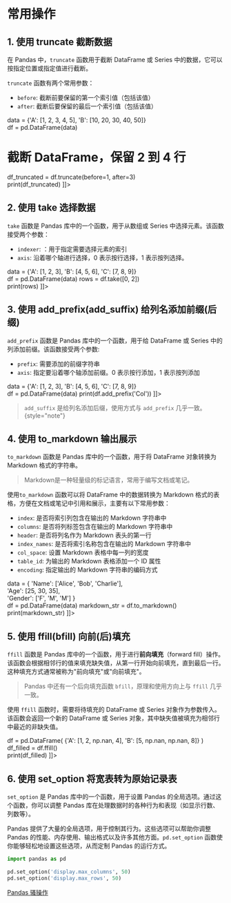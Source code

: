 # 常用操作

<show-structure depth="2"/>

## 1. 使用 truncate 截断数据

在 Pandas 中，`truncate` 函数用于截断 DataFrame 或 Series 中的数据，它可以按指定位置或指定值进行截断。

`truncate` 函数有两个常用参数：
- `before`: 截断前要保留的第一个索引值（包括该值）
- `after`: 截断后要保留的最后一个索引值（包括该值）



<tabs>
<tab title="代码">
<code-block lang="python">
<![CDATA[
import pandas as pd

data = {'A': [1, 2, 3, 4, 5], 'B': [10, 20, 30, 40, 50]}  
df = pd.DataFrame(data)

# 截断 DataFrame，保留 2 到 4 行
df_truncated = df.truncate(before=1, after=3)  
print(df_truncated)
]]>
</code-block>
</tab>
<tab title="输出">
<code-block lang="python">
<![CDATA[
A   B
2  20
3  30
4  40
]]>
</code-block>
</tab>
</tabs>

## 2. 使用 take 选择数据

`take` 函数是 Pandas 库中的一个函数，用于从数组或 Series 中选择元素。该函数接受两个参数：
- `indexer`: ：用于指定需要选择元素的索引 
- `axis`: 沿着哪个轴进行选择，0 表示按行选择，1 表示按列选择。

<tabs>
<tab title="代码">
<code-block lang="python">
<![CDATA[
import pandas as pd  

data = {'A': [1, 2, 3], 'B': [4, 5, 6], 'C': [7, 8, 9]}  
df = pd.DataFrame(data)
rows = df.take([0, 2])  
print(rows)
]]>
</code-block>
</tab>
<tab title="输出">
<code-block lang="python">
<![CDATA[
A  B  C
1  4  7
3  6  9
]]>
</code-block>
</tab>
</tabs>

## 3. 使用 add_prefix(add_suffix) 给列名添加前缀(后缀)

`add_prefix` 函数是 Pandas 库中的一个函数，用于给 DataFrame 或 Series 中的列添加前缀。该函数接受两个参数:
- `prefix`: 需要添加的前缀字符串
- `axis`: 指定要沿着哪个轴添加前缀。0 表示按行添加，1 表示按列添加

<tabs>
<tab title="代码">
<code-block lang="python">
<![CDATA[
import pandas as pd

data = {'A': [1, 2, 3], 'B': [4, 5, 6], 'C': [7, 8, 9]}  
df = pd.DataFrame(data)
print(df.add_prefix('Col'))
]]>
</code-block>
</tab>
<tab title="输出">
<code-block lang="python">
<![CDATA[
ColA  ColB  ColC
1     4     7
2     5     8
3     6     9
]]>
</code-block>
</tab>
</tabs>

> `add_suffix` 是给列名添加后缀，使用方式与 `add_prefix` 几乎一致。
{style="note"}

## 4. 使用 to_markdown 输出展示

`to_markdown` 函数是 Pandas 库中的一个函数，用于将 DataFrame 对象转换为 Markdown 格式的字符串。

> Markdown是一种轻量级的标记语言，常用于编写文档或笔记。

使用`to_markdown` 函数可以将 DataFrame 中的数据转换为 Markdown 格式的表格，方便在文档或笔记中引用和展示，主要有以下常用参数：
- `index`: 是否将索引列包含在输出的 Markdown 字符串中
- `columns`: 是否将列标签包含在输出的 Markdown 字符串中
- `header`: 是否将列名作为 Markdown 表头的第一行
- `index_names`: 是否将索引名称包含在输出的 Markdown 字符串中
- `col_space`: 设置 Markdown 表格中每一列的宽度
- `table_id`: 为输出的 Markdown 表格添加一个 ID 属性
- `encoding`: 指定输出的 Markdown 字符串的编码方式


<tabs>
<tab title="代码">
<code-block lang="python">
<![CDATA[
import pandas as pd

data = {
    'Name': ['Alice', 'Bob', 'Charlie'],  
    'Age': [25, 30, 35],  
    'Gender': ['F', 'M', 'M']
}  
df = pd.DataFrame(data)
markdown_str = df.to_markdown()
print(markdown_str)
]]>
</code-block>
</tab>
<tab title="输出">
<code-block lang="python">
<![CDATA[
|    | Name    |   Age | Gender   |
|---:|:--------|------:|:---------|
|  0 | Alice   |    25 | F        |
|  1 | Bob     |    30 | M        |
|  2 | Charlie |    35 | M        |
]]>
</code-block>
</tab>
</tabs>

## 5. 使用 ffill(bfill) 向前(后)填充

`ffill` 函数是 Pandas 库中的一个函数，用于进行**前向填充**（forward fill）操作。该函数会根据相邻行的值来填充缺失值，从第一行开始向前填充，直到最后一行。这种填充方式通常被称为"前向填充"或"向前填充"。

> Pandas 中还有一个后向填充函数 `bfill`，原理和使用方向上与 `ffill` 几乎一致。

使用 `ffill` 函数时，需要将待填充的 DataFrame 或 Series 对象作为参数传入。该函数会返回一个新的 DataFrame 或 Series 对象，其中缺失值被填充为相邻行中最近的非缺失值。

<tabs>
<tab title="代码">
<code-block lang="python">
<![CDATA[
import numpy as np  
import pandas as pd  

df = pd.DataFrame(
        {'A': [1, 2, np.nan, 4], 'B': [5, np.nan, np.nan, 8]}
)
df_filled = df.ffill()   
print(df_filled)
]]>
</code-block>
</tab>
<tab title="输出">
<code-block lang="python">
<![CDATA[
A    B
1.0  5.0
2.0  5.0
2.0  5.0
4.0  8.0
]]>
</code-block>
</tab>
</tabs>

## 6. 使用 set_option 将宽表转为原始记录表

`set_option` 是 Pandas 库中的一个函数，用于设置 Pandas 的全局选项。通过这个函数，你可以调整 Pandas 库在处理数据时的各种行为和表现（如显示行数、列数等）。

Pandas 提供了大量的全局选项，用于控制其行为。这些选项可以帮助你调整 Pandas 的性能、内存使用、输出格式以及许多其他方面。`pd.set_option` 函数使你能够轻松地设置这些选项，从而定制 Pandas 的运行方式。

```Python
import pandas as pd  
  
pd.set_option('display.max_columns', 50)
pd.set_option('display.max_rows', 50)
```








<seealso>
<category ref="ref_docs">
    <a href="https://mp.weixin.qq.com/s/CXpgWkxarO6TQAEBHYHQ_A">Pandas 骚操作</a>
</category>
<category ref="ref_github"></category>
<category ref="ref_issues"></category>
<category ref="ref_hf"></category>
<category ref="ref_ms"></category>
</seealso>